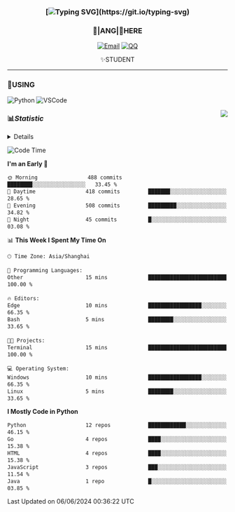 <div align="center">


### [![Typing SVG](https://readme-typing-svg.herokuapp.com?size=25&duration=2500&color=8C43EA&vCenter=true&width=200&height=40&lines=%F0%9F%8C%B1ANGJustinl%F0%9F%8C%B1+!)](https://git.io/typing-svg)


### 🥛|**ANG**|🥛HERE



[![Email](https://img.shields.io/badge/Email-ANGJustin@163.com-6A5ACD?style=flat-square&logoColor=fff)](mailto:ANGJustinl@163.com)
[![QQ](https://img.shields.io/badge/QQ-77139032-98FB98?style=flat-square&logoColor=fff)](https://qm.qq.com/cgi-bin/qm/qr?k=mcs-cON_aPNfc3hO8-H7lWJHDX-5nKr7&noverify=0)




✨STUDENT 

</div>

---

### 🎨USING

![Python](https://img.shields.io/badge/-Python-blue?style=flat-square&logo=Python&logoColor=fff)
![VSCode](https://img.shields.io/badge/-VSCode-blue?style=flat-square&logo=visualstudiocode&logoColor=fff)


<a href="#">
  <img align="right" src="https://github-readme-stats.vercel.app/api?username=ANGJustinl&count_private=true&show_icons=true&hide_border=true&bg_color=15,f2f7fd,E0EAFC" />
</a>




### 📊*Statistic* 

<details>

<p align="center">
   <img src="github-metrics.svg" alt="typing-svg">
</p>

[![Github activity graph](https://github-readme-activity-graph.angforever.top/graph?username=ANGJustinl&theme=dracula)](https://github.com/ANGJustinl/ANGJustinl)
![image](https://github.com/ANGJustinl/ANGJustinl/assets/96008766/f6c957b8-b907-482a-8804-4c1f944d4b60)
</details>

<!--START_SECTION:waka-->
![Code Time](http://img.shields.io/badge/Code%20Time-91%20hrs%2023%20mins-blue)

**I'm an Early 🐤** 

```text
🌞 Morning                488 commits         ████████░░░░░░░░░░░░░░░░░   33.45 % 
🌆 Daytime                418 commits         ███████░░░░░░░░░░░░░░░░░░   28.65 % 
🌃 Evening                508 commits         █████████░░░░░░░░░░░░░░░░   34.82 % 
🌙 Night                  45 commits          █░░░░░░░░░░░░░░░░░░░░░░░░   03.08 % 
```


📊 **This Week I Spent My Time On** 

```text
🕑︎ Time Zone: Asia/Shanghai

💬 Programming Languages: 
Other                    15 mins             █████████████████████████   100.00 % 

🔥 Editors: 
Edge                     10 mins             █████████████████░░░░░░░░   66.35 % 
Bash                     5 mins              ████████░░░░░░░░░░░░░░░░░   33.65 % 

🐱‍💻 Projects: 
Terminal                 15 mins             █████████████████████████   100.00 % 

💻 Operating System: 
Windows                  10 mins             █████████████████░░░░░░░░   66.35 % 
Linux                    5 mins              ████████░░░░░░░░░░░░░░░░░   33.65 % 
```

**I Mostly Code in Python** 

```text
Python                   12 repos            ████████████░░░░░░░░░░░░░   46.15 % 
Go                       4 repos             ████░░░░░░░░░░░░░░░░░░░░░   15.38 % 
HTML                     4 repos             ████░░░░░░░░░░░░░░░░░░░░░   15.38 % 
JavaScript               3 repos             ███░░░░░░░░░░░░░░░░░░░░░░   11.54 % 
Java                     1 repo              █░░░░░░░░░░░░░░░░░░░░░░░░   03.85 % 
```




 Last Updated on 06/06/2024 00:36:22 UTC
<!--END_SECTION:waka-->
